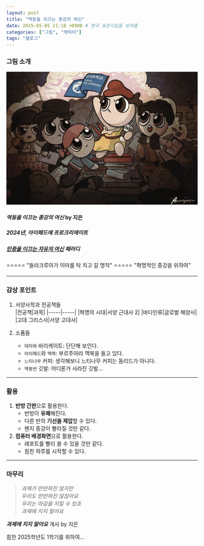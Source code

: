 ```yaml
---
layout: post
title: "역동을 이끄는 종강의 여신"
date: 2025-05-05 21:18 +0900 # 한국 표준시임을 보여줌
categories: ["그림", "캐릭터"]
tags: "블로그"
---
```

### **그림 소개**
![jonggang_drawing](https://github.com/paparae/paparae.github.io/blob/main/assets/img/jonggang.png?raw=true)

#### **_역동을 이끄는 종강의 여신_** by 지은  
##### 2024년, 아이패드에 프로크리에이트  
##### [민중을 이끄는 자유의 여신](https://ko.wikipedia.org/wiki/%EB%AF%BC%EC%A4%91%EC%9D%84_%EC%9D%B4%EB%81%84%EB%8A%94_%EC%9E%90%EC%9C%A0%EC%9D%98_%EC%97%AC%EC%8B%A0) 패러디

⭐⭐⭐⭐⭐ "들라크루아가 이마를 탁 치고 갈 명작"
⭐⭐⭐⭐⭐ "혁명적인 종강을 위하여"

---

### **감상 포인트**

1. 서양사학과 전공책들   
   |전공책|과목|
   |-----|-----|
   |혁명의 시대|서양 근대사 2|
   |바다인류|글로벌 해양사|
   |고대 그리스사|서양 고대사|

2. 소품들
   * `데자와` 바리케이트: 단단해 보인다.
   * `아이패드`와 `맥북`: 부르주아라 맥북을 들고 있다.
   * `느티나무` 커피: 생각해보니 느티나무 커피는 돔리드가 아니다.
   * `역동반` 깃발: 어디론가 사라진 깃발...

---

### **활용**
1. **반방 간판**으로 활용한다.
   * 반방이 **유쾌**해진다.
   * 다른 반의 **기선을 제압**할 수 있다.
   * 왠지 종강이 빨라질 것만 같다.
2. **컴퓨터 배경화면**으로 활용한다.
   * 레포트를 빨리 쓸 수 있을 것만 같다.
   * 힘찬 하루를 시작할 수 있다.

---

### 마무리
> _과제가 만만하진 않지만_  
> _우리도 만만하진 않잖아요_  
> _우리는 마감을 지킬 수 있죠_  
> _과제에 지지 말아요_

**_과제에 지지 말아요_** 개사 by 지은

힘찬 2025학년도 1학기를 위하여...